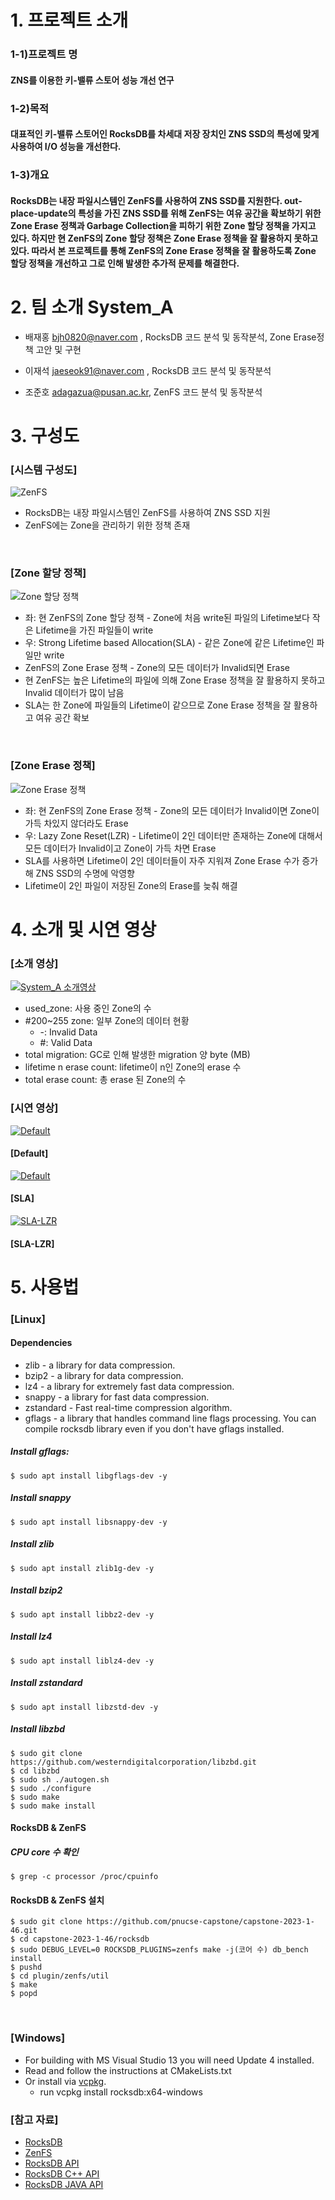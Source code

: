 # 1. 프로젝트 소개
### 1-1)프로젝트 명
#### ZNS를 이용한 키-밸류 스토어 성능 개선 연구

### 1-2)목적
#### 대표적인 키-밸류 스토어인 RocksDB를 차세대 저장 장치인 ZNS SSD의 특성에 맞게 사용하여 I/O 성능을 개선한다.

### 1-3)개요
#### RocksDB는 내장 파일시스템인 ZenFS를 사용하여 ZNS SSD를 지원한다. out-place-update의 특성을 가진 ZNS SSD를 위해 ZenFS는 여유 공간을 확보하기 위한 Zone Erase 정책과 Garbage Collection을 피하기 위한 Zone 할당 정책을 가지고 있다. 하지만 현 ZenFS의 Zone 할당 정책은 Zone Erase 정책을 잘 활용하지 못하고 있다. 따라서 본 프로젝트를 통해 ZenFS의 Zone Erase 정책을 잘 활용하도록 Zone 할당 정책을 개선하고 그로 인해 발생한 추가적 문제를 해결한다.

# 2. 팀 소개 System_A

* 배재홍 bjh0820@naver.com , RocksDB 코드 분석 및 동작분석, Zone Erase정책 고안 및 구현

* 이재석 jaeseok91@naver.com , RocksDB 코드 분석 및 동작분석

* 조준호 adagazua@pusan.ac.kr, ZenFS 코드 분석 및 동작분석

# 3. 구성도
### [시스템 구성도]
![ZenFS](https://github.com/pnucse-capstone/capstone-2023-1-46/assets/81742357/00367071-c2aa-4a59-a629-3f562c4b4cbf)

* RocksDB는 내장 파일시스템인 ZenFS를 사용하여 ZNS SSD 지원
* ZenFS에는 Zone을 관리하기 위한 정책 존재
<br/>

### [Zone 할당 정책]
![Zone 할당 정책](https://github.com/pnucse-capstone/capstone-2023-1-46/assets/81742357/a86d2982-62e6-487d-89e5-4e50969b6f7c)
* 좌: 현 ZenFS의 Zone 할당 정책 - Zone에 처음 write된 파일의 Lifetime보다 작은 Lifetime을 가진 파일들이 write
* 우: Strong Lifetime based Allocation(SLA) - 같은 Zone에 같은 Lifetime인 파일만 write
* ZenFS의 Zone Erase 정책 - Zone의 모든 데이터가 Invalid되면 Erase
* 현 ZenFS는 높은 Lifetime의 파일에 의해 Zone Erase 정책을 잘 활용하지 못하고 Invalid 데이터가 많이 남음
* SLA는 한 Zone에 파일들의 Lifetime이 같으므로 Zone Erase 정책을 잘 활용하고 여유 공간 확보
<br/>

### [Zone Erase 정책]
![Zone Erase 정책](https://github.com/pnucse-capstone/capstone-2023-1-46/assets/81742357/edd81566-970d-4d73-bcbf-aba6b5891c9c)
* 좌: 현 ZenFS의 Zone Erase 정책 - Zone의 모든 데이터가 Invalid이면 Zone이 가득 차있지 않더라도 Erase
* 우: Lazy Zone Reset(LZR) - Lifetime이 2인 데이터만 존재하는 Zone에 대해서 모든 데이터가 Invalid이고 Zone이 가득 차면 Erase
* SLA를 사용하면 Lifetime이 2인 데이터들이 자주 지워져 Zone Erase 수가 증가해 ZNS SSD의 수명에 악영향
* Lifetime이 2인 파일이 저장된 Zone의 Erase를 늦춰 해결

# 4. 소개 및 시연 영상
### [소개 영상]
[![System_A 소개영상](http://img.youtube.com/vi/WlXwOGqMEa8/0.jpg)](https://www.youtube.com/watch?v=WlXwOGqMEa8) 
<br/>

* used_zone: 사용 중인 Zone의 수
* #200~255 zone: 일부 Zone의 데이터 현황
  * -: Invalid Data
  * #: Valid Data
* total migration: GC로 인해 발생한 migration 양 byte (MB)
* lifetime n erase count: lifetime이 n인 Zone의 erase 수
* total erase count: 총 erase 된 Zone의 수
### [시연 영상]
[![Default](http://img.youtube.com/vi/mRMwI-QpY38/0.jpg)](https://www.youtube.com/watch?v=mRMwI-QpY38) 
#### [Default]

[![Default](http://img.youtube.com/vi/ownhIZsZFDA/0.jpg)](https://www.youtube.com/watch?v=ownhIZsZFDA) 
#### [SLA]

[![SLA-LZR](http://img.youtube.com/vi/G5OP8r8xZjY/0.jpg)](https://www.youtube.com/watch?v=G5OP8r8xZjY) 
#### [SLA-LZR]


# 5. 사용법
### [Linux]
#### Dependencies
* zlib - a library for data compression.
* bzip2 - a library for data compression.
* lz4 - a library for extremely fast data compression.
* snappy - a library for fast data compression.
* zstandard - Fast real-time compression algorithm.
* gflags - a library that handles command line flags processing. You can compile rocksdb library even if you don't have gflags installed.
  
##### Install gflags:
```
$ sudo apt install libgflags-dev -y
```
##### Install snappy
```
$ sudo apt install libsnappy-dev -y
```

##### Install zlib
```
$ sudo apt install zlib1g-dev -y
```

##### Install bzip2
```
$ sudo apt install libbz2-dev -y
```

##### Install lz4
```
$ sudo apt install liblz4-dev -y
```

##### Install zstandard
```
$ sudo apt install libzstd-dev -y
```

##### Install libzbd
```
$ sudo git clone https://github.com/westerndigitalcorporation/libzbd.git
$ cd libzbd
$ sudo sh ./autogen.sh
$ sudo ./configure
$ sudo make
$ sudo make install
```

#### RocksDB & ZenFS
##### CPU core 수 확인
```
$ grep -c processor /proc/cpuinfo 
```
#### RocksDB & ZenFS 설치
```
$ sudo git clone https://github.com/pnucse-capstone/capstone-2023-1-46.git
$ cd capstone-2023-1-46/rocksdb
$ sudo DEBUG_LEVEL=0 ROCKSDB_PLUGINS=zenfs make -j(코어 수) db_bench install
$ pushd
$ cd plugin/zenfs/util
$ make
$ popd
```
<br/>

### [Windows]
* For building with MS Visual Studio 13 you will need Update 4 installed.
* Read and follow the instructions at CMakeLists.txt
* Or install via [vcpkg](https://github.com/microsoft/vcpkg).
    * run vcpkg install rocksdb:x64-windows

### [참고 자료]
* [RocksDB](https://github.com/facebook/rocksdb/blob/master/INSTALL.md)
* [ZenFS](https://github.com/westerndigitalcorporation/zenfs)
* [RocksDB API](https://rocksdb.org/docs/getting-started.html)
* [RocksDB C++ API](https://github.com/facebook/rocksdb/tree/main/include/rocksdb)
* [RocksDB JAVA API](https://github.com/facebook/rocksdb/tree/main/java/src/main/java/org/rocksdb)
